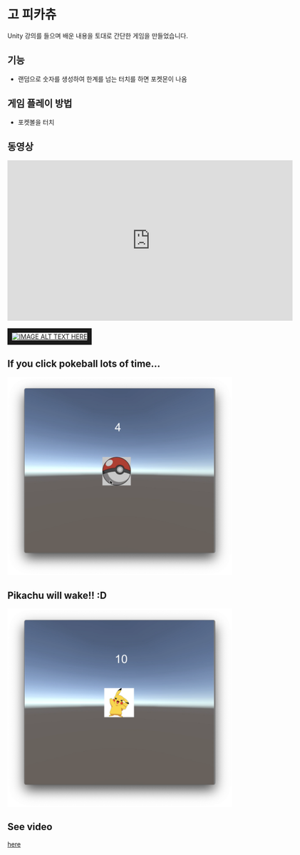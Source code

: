 # 고 피카츄

Unity 강의를 들으며 배운 내용을 토대로 간단한 게임을 만들었습니다.

## 기능

- 랜덤으로 숫자를 생성하여 한계를 넘는 터치를 하면 포켓몬이 나옴

## 게임 플레이 방법

- 포켓볼을 터치

## 동영상

<iframe width="640" height="360" src="https://www.youtube.com/embed/bD5kvn6xTy4" frameborder="0" gesture="media" allowfullscreen=""></iframe>

<a href="http://www.youtube.com/watch?feature=player_embedded&v=YOUTUBE_VIDEO_ID_HERE
" target="_blank"><img src="http://img.youtube.com/vi/YOUTUBE_VIDEO_ID_HERE/0.jpg" 
alt="IMAGE ALT TEXT HERE" width="240" height="180" border="10" /></a>

## If you click pokeball lots of time...
![](shot1.png)

## Pikachu will wake!! :D
![](shot2.png)

## See video
[here](https://youtu.be/bD5kvn6xTy4)
